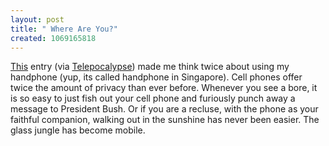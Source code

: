 ```yaml
--- 
layout: post
title: " Where Are You?"
created: 1069165818
---
```

<a href="http://www.metropolismag.com/html/content_1103/obj/index.html">This</a> entry (via <a href="http://www.telepocalypse.net/">Telepocalypse</a>) made me think twice about using my handphone (yup, its called handphone in Singapore). Cell phones offer twice the amount of privacy than ever before. Whenever you see a bore, it is so easy to just fish out your cell phone and furiously punch away a message to President Bush. Or if you are a recluse,  with the phone as your faithful companion, walking out in the sunshine has never been easier. The glass jungle has become mobile.
